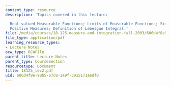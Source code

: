 ```yaml
---
content_type: resource
description: 'Topics covered in this lecture:

  Real-valued Measurable Functions; Limits of Measurable Functions; Simple Functions;
  Positive Measures; Definition of Lebesgue Integral.'
file: /media/courses/18-125-measure-and-integration-fall-2003/606d4f8e98b567c81a9f3015171a6df0_18125_lec2.pdf
file_type: application/pdf
learning_resource_types:
- Lecture Notes
ocw_type: OCWFile
parent_title: Lecture Notes
parent_type: CourseSection
resourcetype: Document
title: 18125_lec2.pdf
uid: 606d4f8e-98b5-67c8-1a9f-3015171a6df0
---
```

